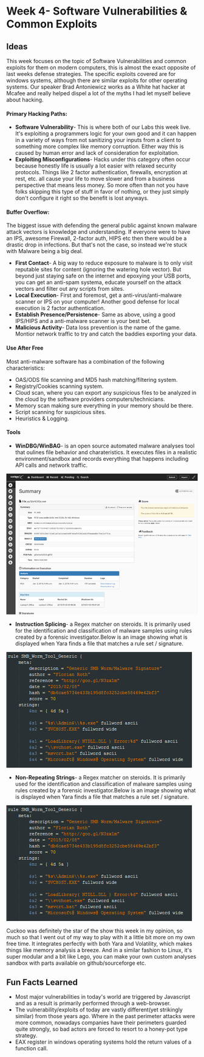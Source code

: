 
# Week 4- Software Vulnerabilities & Common Exploits

## Ideas

This week focuses on the topic of Software Vulnerabilities and common exploits for them on  modern computers, this is almost the exact opposite of last weeks defense strategies. The specific exploits covered are for windows systems, although there are similar exploits for other operating systems. Our speaker Brad Antoniewicz works as a White hat hacker at Mcafee and really helped dispel a lot of the myths I had let myself believe about hacking. 

#### Primary Hacking Paths:
 - **Software Vulnerability**- This is where both of our Labs this week live. It's exploiting a programmers logic for your own good and it can happen in a variety of ways from not sanitizing your inputs from a client to something more complex like memory corruption. Either way this is caused by human error and lack of consideration for exploitation. 
 - **Exploiting Misconfigurations**- Hacks under this category often occur because honestly life is usually a lot easier with relaxed security protocols. Things like 2 factor authentication, firewalls, encryption at rest, etc. all cause your life to move slower and from a business perspective that means less money. So more often than not you have folks skipping this type of stuff in favor of nothing, or they just simply don't configure it right so the benefit is lost anyways. 

#### Buffer Overflow:
The biggest issue with defending the general public against known malware attack vectors is knowledge and understanding. If everyone were to have an IPS, awesome Firewall, 2-factor auth, HIPS etc then there would be a drastic drop in infections. But that's not the case, so instead we're stuck with Malware being a big deal.

 - **First Contact**- A big way to reduce exposure to malware is to only visit reputable sites for content (ignoring the watering hole vector). But beyond just staying safe on the internet and epoxying your USB ports, you can get an anti-spam systema, educate yourself on the attack vectors and filter out any scripts from sites.
 - **Local Execution**- First and foremost, get a anti-virus/anti-malware scanner or IPS on your computer! Another good defense for local execution is 2 factor authentication. 
 - **Establish Presence/Persistence**- Same as above, using a good IPS/HIPS and a anti-malware scanner is your best bet.
 - **Malicious Activity**- Data loss prevention is the name of the game. Montior network traffic to try and catch the baddies exporting your data.

#### Use After Free
Most anti-malware software has a combination of the following characteristics:
- OAS/ODS file scanning and MD5 hash matching/filtering system.
- Registry/Cookies scanning system.
- Cloud scan, where you can export any suspicious files to be analyzed in the cloud by the software providers computers/technicians.
- Memory scan making sure everything in your memory should be there.
- Script scanning for suspicious sites.
- Heuristics & Logging.

#### Tools

- **WinDBG/WinBAG**- is an open source automated malware analyses tool that oulines file behavior and charateristics. It executes files in a realistic environment/sandbox and records everything that happens including API calls and network traffic. 

![cheat sheet](images/cuck.png)

- **Instruction Splicing**- a Regex matcher on steroids. It is primarily used for the identification and classification of malware samples using rules created by a forensic investigator.Below is an image showing what is displayed when Yara finds a file that matches a rule set / signature.

![Yara Ouput](images/yara.png)

- **Non-Repeating Strings**- a Regex matcher on steroids. It is primarily used for the identification and classification of malware samples using rules created by a forensic investigator.Below is an image showing what is displayed when Yara finds a file that matches a rule set / signature.

![Yara Ouput](images/yara.png)

Cuckoo was definitely the star of the show this week in my opinion, so much so that I went out of my way to play with it a little bit more on my own free time. It integrates perfectly with both Yara and Volatility, which makes things like memory analysis a breeze. And in a similar fashion to Linux, it's super modular and a bit like Lego, you can make your own custom analyses sandbox with parts available on github/sourceforge etc.

## Fun Facts Learned
- Most major vulnerabilities in today's world are triggered by Javascript and as a result is primarily performed through a web-browser.
- The vulnerability/exploits of today are vastly different(yet strikingly similar) from those years ago. Where in the past perimeter attacks were more common, nowadays companies have their perimeters guarded quite strongly, so bad actors are forced to resort to a honey-pot type strategy.
- EAX register in windows operating systems hold the return values of a function call. 
